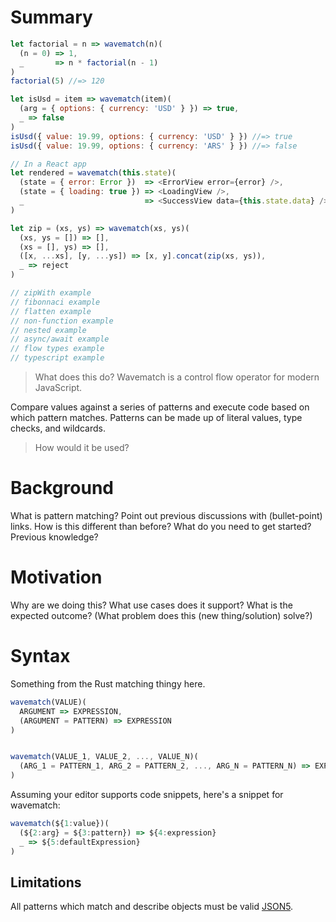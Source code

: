 # Summary
[summary]: #summary

```javascript
let factorial = n => wavematch(n)(
  (n = 0) => 1,
  _       => n * factorial(n - 1)
)
factorial(5) //=> 120
```

```javascript
let isUsd = item => wavematch(item)(
  (arg = { options: { currency: 'USD' } }) => true,
  _ => false
)
isUsd({ value: 19.99, options: { currency: 'USD' } }) //=> true
isUsd({ value: 19.99, options: { currency: 'ARS' } }) //=> false
```

```javascript
// In a React app
let rendered = wavematch(this.state)(
  (state = { error: Error })  => <ErrorView error={error} />,
  (state = { loading: true }) => <LoadingView />,
  _                           => <SuccessView data={this.state.data} />
)
```

```javascript
let zip = (xs, ys) => wavematch(xs, ys)(
  (xs, ys = []) => [],
  (xs = [], ys) => [],
  ([x, ...xs], [y, ...ys]) => [x, y].concat(zip(xs, ys)),
  _ => reject
)
```

```javascript
// zipWith example
// fibonnaci example
// flatten example
// non-function example
// nested example
// async/await example
// flow types example
// typescript example
```

> What does this do?
Wavematch is a control flow operator for modern JavaScript.

Compare values against a series of patterns and execute code based on which pattern matches.
Patterns can be made up of literal values, type checks, and wildcards.

> How would it be used?


# Background
[background]: #background

What is pattern matching?
Point out previous discussions with (bullet-point) links.
How is this different than before?
What do you need to get started? Previous knowledge?


# Motivation
[motivation]: #motivation

Why are we doing this?
What use cases does it support?
What is the expected outcome?
(What problem does this (new thing/solution) solve?)

# Syntax
[syntax]: #syntax

Something from the Rust matching thingy here.

```javascript
wavematch(VALUE)(
  ARGUMENT => EXPRESSION,
  (ARGUMENT = PATTERN) => EXPRESSION
)


wavematch(VALUE_1, VALUE_2, ..., VALUE_N)(
  (ARG_1 = PATTERN_1, ARG_2 = PATTERN_2, ..., ARG_N = PATTERN_N) => EXPRESSION
)
```

Assuming your editor supports code snippets, here's a snippet for wavematch:
```javascript
wavematch(${1:value})(
  (${2:arg} = ${3:pattern}) => ${4:expression}
  _ => ${5:defaultExpression}
)
```

## Limitations

All patterns which match and describe objects must be valid [JSON5](json5.org).
